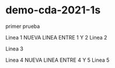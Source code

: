 # demo-cda-2021-1s
primer prueba 

Linea 1
NUEVA LINEA ENTRE 1 Y 2
Linea 2

Linea 3

Linea 4 
NUEVA LINEA ENTRE 4 Y 5 
Linea 5
  